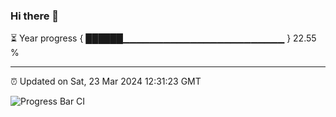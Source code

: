 ### Hi there 👋

⏳ Year progress { ██████▁▁▁▁▁▁▁▁▁▁▁▁▁▁▁▁▁▁▁▁▁▁▁▁ } 22.55 %

---

⏰ Updated on Sat, 23 Mar 2024 12:31:23 GMT

![Progress Bar CI](https://github.com/ZhaoGui/ZhaoGui/workflows/Progress%20Bar%20CI/badge.svg)
